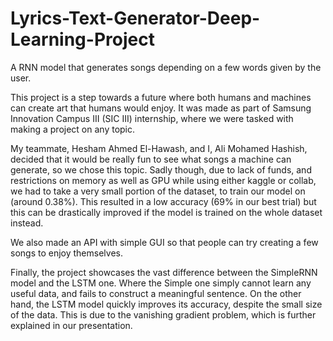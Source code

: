 # Lyrics-Text-Generator-Deep-Learning-Project
A RNN model that generates songs depending on a few words given by the user.

This project is a step towards a future where both humans and machines can create art that humans would enjoy. It was made as part of Samsung Innovation Campus III (SIC III) internship, where we were tasked with making a project on any topic.

My teammate, Hesham Ahmed El-Hawash, and I, Ali Mohamed Hashish, decided that it would be really fun to see what songs a machine can generate, so we chose this topic.
Sadly though, due to lack of funds, and restrictions on memory as well as GPU while using either kaggle or collab, we had to take a very small portion of the dataset, to train our model on (around 0.38%). This resulted in a low accuracy (69% in our best trial) but this can be drastically improved if the model is trained on the whole dataset instead.

We also made an API with simple GUI so that people can try creating a few songs to enjoy themselves.

Finally, the project showcases the vast difference between the SimpleRNN model and the LSTM one. Where the Simple one simply cannot learn any useful data, and fails to construct a meaningful sentence. On the other hand, the LSTM model quickly improves its accuracy, despite the small size of the data. This is due to the vanishing gradient problem, which is further explained in our presentation.
